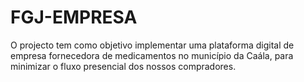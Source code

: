 # FGJ-EMPRESA
O projecto tem como objetivo implementar uma plataforma digital de empresa fornecedora de medicamentos no município da Caála, para minimizar o fluxo presencial dos nossos compradores.
